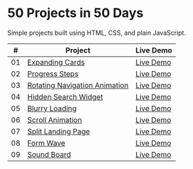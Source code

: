 # 50 Projects in 50 Days

Simple projects built using HTML, CSS, and plain JavaScript.

|  #  | Project                                                          | Live Demo                                                                          |
| :-: | ---------------------------------------------------------------- | ---------------------------------------------------------------------------------- |
| 01  | [Expanding Cards](./expanding-cards/README.md)                   | [Live Demo](https://josephgattuso.github.io/50-projects/expanding-cards/index)     |
| 02  | [Progress Steps](./progress-steps/README.md)                     | [Live Demo](https://josephgattuso.github.io/50-projects/progress-steps/index)      |
| 03  | [Rotating Navigation Animation](./rotating-navigation/README.md) | [Live Demo](https://josephgattuso.github.io/50-projects/rotating-navigation/index) |
| 04  | [Hidden Search Widget](./hidden-search/README.md)                | [Live Demo](https://josephgattuso.github.io/50-projects/hidden-search/index)       |
| 05  | [Blurry Loading](./blurry-loading/README.md)                     | [Live Demo](https://josephgattuso.github.io/50-projects/blurry-loading/index)      |
| 06  | [Scroll Animation](./scroll-animation/README.md)                 | [Live Demo](https://josephgattuso.github.io/50-projects/scroll-animation/index)    |
| 07  | [Split Landing Page](./split-landing/README.md)                  | [Live Demo](https://josephgattuso.github.io/50-projects/split-landing/index)       |
| 08  | [Form Wave](./form-wave/README.md)                               | [Live Demo](https://josephgattuso.github.io/50-projects/form-wave/index)           |
| 09  | [Sound Board](./sound-board/README.md)                           | [Live Demo](https://josephgattuso.github.io/50-projects/sound-board/index)         |
